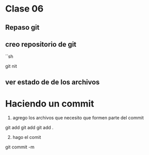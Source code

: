 # Clase 06

## Repaso git 

## creo repositorio de git

´´sh 

git nit

## ver estado de de los archivos

# Haciendo un commit 
 
 1. agrego los archivos que necesito que formen parte del commit 

git add <name file>
git add <name file> <name file>
git add . <agrega todos los archivos que tengo>


2. hago el comit

git commit -m <mensaje descriptivo>

